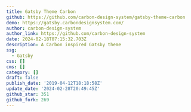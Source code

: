 ```yaml
---
title: Gatsby Theme Carbon
github: https://github.com/carbon-design-system/gatsby-theme-carbon
demo: https://gatsby.carbondesignsystem.com/
author: carbon-design-system
author_link: https://github.com/carbon-design-system
date: 2024-02-18T07:15:32.703Z
description: A Carbon inspired Gatsby theme
ssg:
  - Gatsby
css: []
cms: []
category: []
draft: false
publish_date: '2019-04-12T18:18:58Z'
update_date: '2024-02-28T20:49:45Z'
github_star: 351
github_fork: 269
---
```

